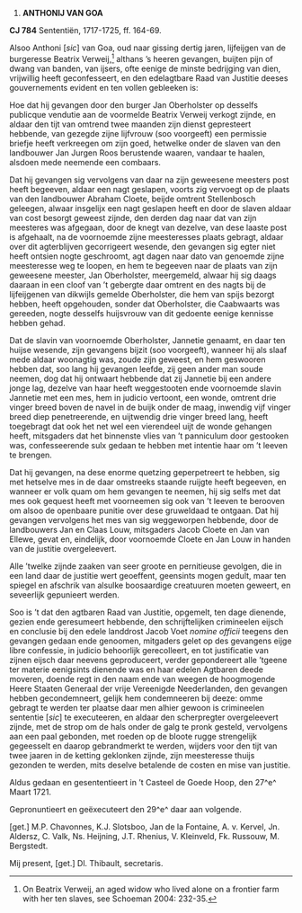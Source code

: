 1.  **ANTHONIJ VAN GOA**

**CJ 784** Sententiën, 1717-1725, ff. 164-69.

Alsoo Anthoni \[*sic*\] van Goa, oud naar gissing dertig jaren,
lijfeijgen van de burgeresse Beatrix Verweij,[^1] althans ’s heeren
gevangen, buijten pijn of dwang van banden, van ijsers, ofte eenige de
minste bedrijging van dien, vrijwillig heeft geconfesseert, en den
edelagtbare Raad van Justitie deeses gouvernements evident en ten vollen
gebleeken is:

Hoe dat hij gevangen door den burger Jan Oberholster op desselfs
publicque vendutie aan de voormelde Beatrix Verweij verkogt zijnde, en
aldaar den tijt van omtrend twee maanden zijn dienst gepresteert
hebbende, van gezegde zijne lijfvrouw (soo voorgeeft) een permissie
briefje heeft verkreegen om zijn goed, hetwelke onder de slaven van den
landbouwer Jan Jurgen Roos berustende waaren, vandaar te haalen, alsdoen
mede neemende een combaars.

Dat hij gevangen sig vervolgens van daar na zijn geweesene meesters post
heeft begeeven, aldaar een nagt geslapen, voorts zig vervoegt op de
plaats van den landbouwer Abraham Cloete, beijde omtrent Stellenbosch
geleegen, alwaar insgelijx een nagt geslapen heeft en door de slaven
aldaar van cost besorgt geweest zijnde, den derden dag naar dat van zijn
meesteres was afgegaan, door de knegt van dezelve, van dese laaste post
is afgehaalt, na de voornoemde zijne meesteresses plaats gebragt, aldaar
over dit agterblijven gecorrigeert wesende, den gevangen sig egter niet
heeft ontsien nogte geschroomt, agt dagen naar dato van genoemde zijne
meesteresse weg te loopen, en hem te begeeven naar de plaats van zijn
geweesene meester, Jan Oberholster, meergemeld, alwaar hij sig daags
daaraan in een cloof van ’t gebergte daar omtrent en des nagts bij de
lijfeijgenen van dikwijls gemelde Oberholster, die hem van spijs bezorgt
hebben, heeft opgehouden, sonder dat Oberholster, die Caabwaarts was
gereeden, nogte desselfs huijsvrouw van dit gedoente eenige kennisse
hebben gehad.

Dat de slavin van voornoemde Oberholster, Jannetie genaamt, en daar ten
huijse wesende, zijn gevangens bijzit (soo voorgeeft), wanneer hij als
slaaf mede aldaar woonagtig was, zoude zijn geweest, en hem geswooren
hebben dat, soo lang hij gevangen leefde, zij geen ander man soude
neemen, dog dat hij ontwaart hebbende dat zij Jannetie bij een andere
jonge lag, dezelve van haar heeft weggestooten ende voornoemde slavin
Jannetie met een mes, hem in judicio vertoont, een wonde, omtrent drie
vinger breed boven de navel in de buijk onder de maag, inwendig vijf
vinger breed diep penetreerende, en uijtwendig drie vinger breed lang,
heeft toegebragt dat ook het net wel een vierendeel uijt de wonde
gehangen heeft, mitsgaders dat het binnenste vlies van ’t panniculum
door gestooken was, confesseerende sulx gedaan te hebben met intentie
haar om ’t leeven te brengen.

Dat hij gevangen, na dese enorme quetzing geperpetreert te hebben, sig
met hetselve mes in de daar omstreeks staande ruijgte heeft begeeven, en
wanneer er volk quam om hem gevangen te neemen, hij sig selfs met dat
mes ook gequest heeft met voorneemen sig ook van ’t leeven te berooven
om alsoo de openbaare punitie over dese gruweldaad te ontgaan. Dat hij
gevangen vervolgens het mes van sig weggeworpen hebbende, door de
landbouwers Jan en Claas Louw, mitsgaders Jacob Cloete en Jan van
Ellewe, gevat en, eindelijk, door voornoemde Cloete en Jan Louw in
handen van de justitie overgeleevert.

Alle ’twelke zijnde zaaken van seer groote en pernitieuse gevolgen, die
in een land daar de justitie wert geoeffent, geensints mogen gedult,
maar ten spiegel en afschrik van alsulke boosaardige creatuuren moeten
geweert, en seveerlijk gepunieert werden.

Soo is ’t dat den agtbaren Raad van Justitie, opgemelt, ten dage
dienende, gezien ende geresumeert hebbende, den schrijftelijken
crimineelen eijsch en conclusie bij den edele landdrost Jacob Voet
*nomine officii* teegens den gevangen gedaan ende genoomen, mitgaders
gelet op des gevangens eijge libre confessie, in judicio behoorlijk
gerecolleert, en tot justificatie van zijnen eijsch daar neevens
geproduceert, verder gepondereert alle ’tgeene ter materie eenigsints
dienende was en haar edelen Agtbaren deede moveren, doende regt in den
naam ende van weegen de hoogmogende Heere Staaten Generaal der vrije
Vereenigde Neederlanden, den gevangen hebben gecondemneert, gelijk hem
condemneeren bij deeze: omme gebragt te werden ter plaatse daar men
alhier gewoon is crimineelen sententie \[*sic*\] te executeeren, en
aldaar den scherpregter overgeleevert zijnde, met de strop om de hals
onder de galg te pronk gesteld, vervolgens aan een paal gebonden, met
roeden op de bloote rugge strengelijk gegeesselt en daarop gebrandmerkt
te werden, wijders voor den tijt van twee jaaren in de ketting geklonken
zijnde, zijn meesteresse thuijs gezonden te werden, mits deselve
betalende de costen en mise van justitie.

Aldus gedaan en gesententieert in ’t Casteel de Goede Hoop, den 27^e^
Maart 1721.

Gepronuntieert en geëxecuteert den 29^e^ daar aan volgende.

\[get.\] M.P. Chavonnes, K.J. Slotsboo, Jan de la Fontaine, A. v.
Kervel, Jn. Aldersz, C. Valk, Ns. Heijning, J.T. Rhenius, V. Kleinveld,
Fk. Russouw, M. Bergstedt.

Mij present, \[get.\] Dl. Thibault, secretaris.

[^1]: On Beatrix Verweij, an aged widow who lived alone on a frontier
    farm with her ten slaves, see Schoeman 2004: 232-35.
